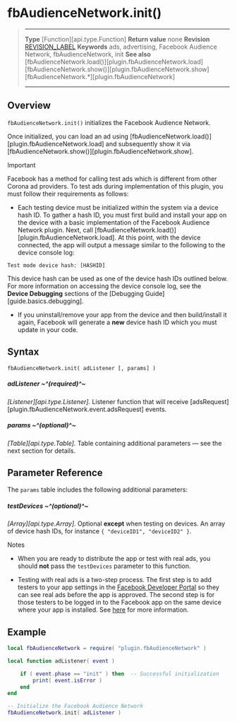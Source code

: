 # fbAudienceNetwork.init()

> --------------------- ------------------------------------------------------------------------------------------
> __Type__              [Function][api.type.Function]
> __Return value__      none
> __Revision__          [REVISION_LABEL](REVISION_URL)
> __Keywords__          ads, advertising, Facebook Audience Network, fbAudienceNetwork, init
> __See also__          [fbAudienceNetwork.load()][plugin.fbAudienceNetwork.load]
>						[fbAudienceNetwork.show()][plugin.fbAudienceNetwork.show]
>						[fbAudienceNetwork.*][plugin.fbAudienceNetwork]
> --------------------- ------------------------------------------------------------------------------------------


## Overview

`fbAudienceNetwork.init()` initializes the Facebook Audience Network.

Once initialized, you can load an ad using [fbAudienceNetwork.load()][plugin.fbAudienceNetwork.load] and subsequently show it via [fbAudienceNetwork.show()][plugin.fbAudienceNetwork.show].

<div class="guide-notebox-imp">
<div class="notebox-title-imp">Important</div>

Facebook has a method for calling test ads which is different from other Corona ad providers. To test ads during implementation of this plugin, you must follow their requirements as follows:

* Each testing device must be initialized within the system via a device hash ID. To gather a hash&nbsp;ID, you must first build and install your app on the device with a basic implementation of the Facebook Audience Network plugin. Next, call [fbAudienceNetwork.load()][plugin.fbAudienceNetwork.load]. At this point, with the device connected, the app will output a message similar to the following to the device console log:

<div class="code-indent">

`Test mode device hash: [HASHID]`

This device hash can be used as one of the device hash IDs outlined below. For more information on accessing the device console log, see the __Device&nbsp;Debugging__ sections of the [Debugging Guide][guide.basics.debugging].

</div>

* If you uninstall/remove your app from the device and then build/install it again, Facebook will generate a __new__ device hash ID which you must update in your code.

</div>


## Syntax

	fbAudienceNetwork.init( adListener [, params] )

##### adListener ~^(required)^~
_[Listener][api.type.Listener]._ Listener function that will receive [adsRequest][plugin.fbAudienceNetwork.event.adsRequest] events.

##### params ~^(optional)^~
_[Table][api.type.Table]._ Table containing additional parameters &mdash; see the next section for details.


## Parameter Reference

The `params` table includes the following additional parameters:

##### testDevices ~^(optional)^~
_[Array][api.type.Array]._ Optional __except__ when testing on devices. An array of device hash IDs, for instance <nobr>`{ "deviceID1", "deviceID2" }`</nobr>.

<div class="guide-notebox">
<div class="notebox-title">Notes</div>

* When you are ready to distribute the app or test with real ads, you should __not__ pass the `testDevices` parameter to this function.

* Testing with real ads is a two-step process. The first step is to add testers to your app settings in the [Facebook Developer Portal](https://developers.facebook.com/apps/) so they can see real ads before the app is approved. The second step is for those testers to be logged in to the Facebook app on the same device where your app is installed. See [here](https://developers.facebook.com/docs/audience-network/testing) for more information.

</div>


## Example

``````lua
local fbAudienceNetwork = require( "plugin.fbAudienceNetwork" )

local function adListener( event )

	if ( event.phase == "init" ) then  -- Successful initialization
		print( event.isError )
	end
end

-- Initialize the Facebook Audience Network
fbAudienceNetwork.init( adListener )
``````
